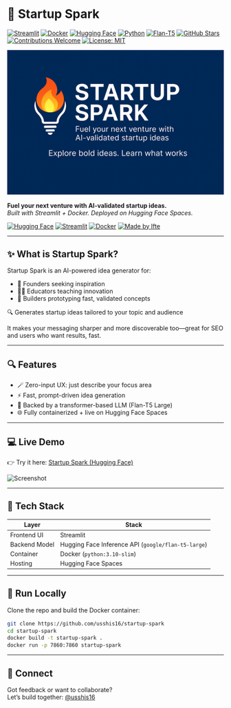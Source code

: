 # 🚀 Startup Spark


[![Streamlit](https://img.shields.io/badge/Streamlit-FF4B4B?logo=streamlit&logoColor=white)](https://streamlit.io/)
[![Docker](https://img.shields.io/badge/Docker-2496ED?logo=docker&logoColor=white)](https://www.docker.com/)
[![Hugging Face](https://img.shields.io/badge/Hugging%20Face-Spaces-yellow?logo=huggingface&logoColor=black)](https://huggingface.co/spaces/leana001/munna)
[![Python](https://img.shields.io/badge/Python-3776AB?logo=python&logoColor=white)](https://www.python.org/)
[![Flan-T5](https://img.shields.io/badge/Model-Flan--T5%20Large-blueviolet)](https://huggingface.co/google/flan-t5-large)
[![GitHub Stars](https://img.shields.io/github/stars/usshis16/startup-spark?style=social)](https://github.com/usshis16/startup-spark/stargazers)
[![Contributions Welcome](https://img.shields.io/badge/Contributions-Welcome-brightgreen)](https://github.com/usshis16/startup-spark/issues)
[![License: MIT](https://img.shields.io/badge/License-MIT-yellow)](LICENSE)

![Startup Spark – AI Startup Generator Banner](assets/startup-spark-banner.png)

**Fuel your next venture with AI-validated startup ideas.**  
*Built with Streamlit + Docker. Deployed on Hugging Face Spaces.*



[![Hugging Face](https://img.shields.io/badge/Demo-Live%20App-blue)](https://huggingface.co/spaces/leana001/munna)
[![Streamlit](https://img.shields.io/badge/UI-Built%20with%20Streamlit-ff4b4b)](https://streamlit.io/)
[![Docker](https://img.shields.io/badge/Containerized-Docker-blue)](https://www.docker.com/)
[![Made by Ifte](https://img.shields.io/badge/Created%20by-Ifte-green)](https://github.com/usshis16)

---

## ✨ What is Startup Spark?

Startup Spark is an AI-powered idea generator for:
- 🧠 Founders seeking inspiration
- 👩‍🏫 Educators teaching innovation
- 🧪 Builders prototyping fast, validated concepts

🔍 Generates startup ideas tailored to your topic and audience

It makes your messaging sharper and more discoverable too—great for SEO and users who want results, fast.

---

## 🔍 Features

- 🪄 Zero-input UX: just describe your focus area
- ⚡ Fast, prompt-driven idea generation
- 🧠 Backed by a transformer-based LLM (Flan-T5 Large)
- 🌐 Fully containerized + live on Hugging Face Spaces

---

## 💻 Live Demo

👉 Try it here: [Startup Spark (Hugging Face)](https://huggingface.co/spaces/leana001/munna)

![Screenshot](https://your-screenshot-url-if-you-upload-one.png)

---

## 🧰 Tech Stack

| Layer         | Stack                     |
|---------------|---------------------------|
| Frontend UI   | Streamlit                 |
| Backend Model | Hugging Face Inference API (`google/flan-t5-large`) |
| Container     | Docker (`python:3.10-slim`) |
| Hosting       | Hugging Face Spaces       |

---
## 🚀 Run Locally

Clone the repo and build the Docker container:


```bash
git clone https://github.com/usshis16/startup-spark
cd startup-spark
docker build -t startup-spark .
docker run -p 7860:7860 startup-spark
```
---

## 💬 Connect

Got feedback or want to collaborate?  
Let’s build together: [@usshis16](https://github.com/usshis16)
